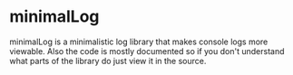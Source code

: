 # minimalLog
minimalLog is a minimalistic log library that makes console logs more viewable.
Also the code is mostly documented so if you don't understand what parts of the library do just view it in the source.

